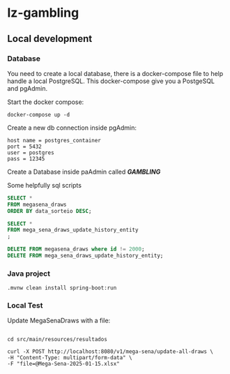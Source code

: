 # lz-gambling


## Local development

### Database

You need to create a local database, there is a docker-compose file to help handle a local PostgreSQL.
This docker-compose give you a PostgeSQL and pgAdmin.

Start the docker compose:
```shell
docker-compose up -d
```

Create a new db connection inside pgAdmin:
```shell
host name = postgres_container
port = 5432
user = postgres
pass = 12345
```

Create a Database inside paAdmin called ***GAMBLING***

Some helpfully sql scripts
```sql
SELECT *
FROM megasena_draws
ORDER BY data_sorteio DESC;

SELECT *
FROM mega_sena_draws_update_history_entity
;

DELETE FROM megasena_draws where id != 2000;
DELETE FROM mega_sena_draws_update_history_entity;
```

### Java project

```shell
.mvnw clean install spring-boot:run
```

### Local Test

Update MegaSenaDraws with a file:
```shell

cd src/main/resources/resultados

curl -X POST http://localhost:8080/v1/mega-sena/update-all-draws \
-H "Content-Type: multipart/form-data" \
-F "file=@Mega-Sena-2025-01-15.xlsx"
```
